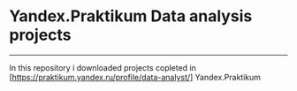 # Yandex.Praktikum Data analysis projects
---
In this repository i  downloaded projects copleted in [https://praktikum.yandex.ru/profile/data-analyst/] Yandex.Praktikum
